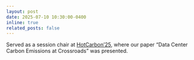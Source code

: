 ```yaml
---
layout: post
date: 2025-07-10 10:30:00-0400
inline: true
related_posts: false
---
```


Served as a session chair at [HotCarbon’25](https://hotcarbon.org/program), where our paper “Data Center Carbon Emissions at Crossroads” was presented.